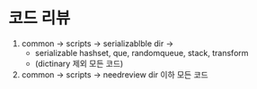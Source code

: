 # 코드 리뷰
1. common -> scripts -> serializablble dir -> 
   - serializable hashset, que, randomqueue, stack, transform
   - (dictinary 제외 모든 코드)
1. common -> scripts -> needreview dir 이하 모든 코드
